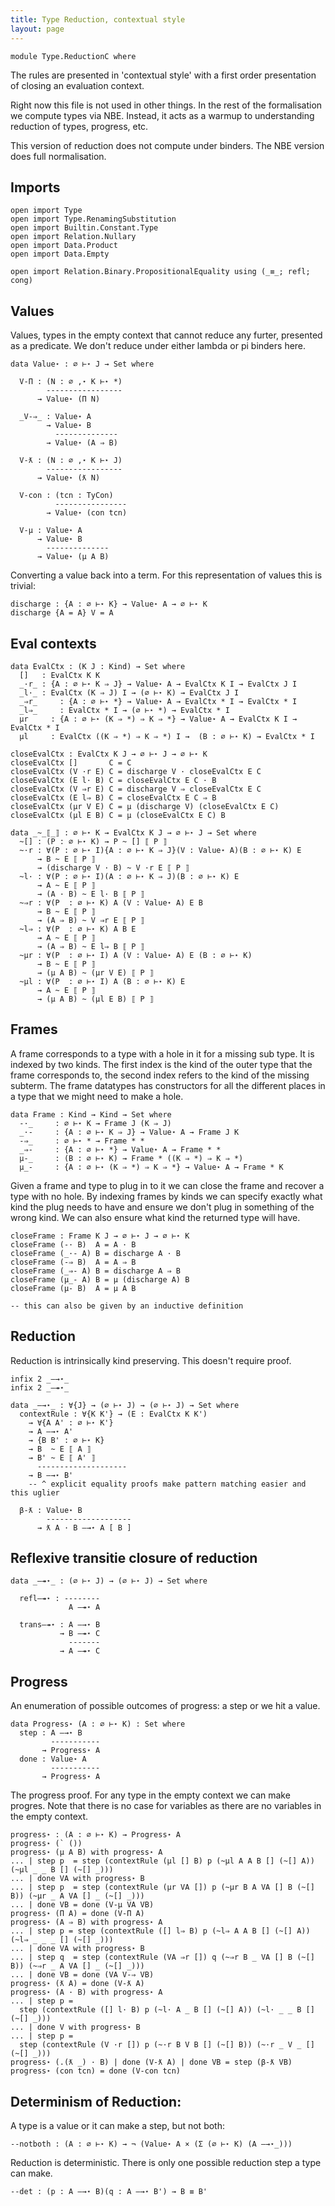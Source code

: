 ```yaml
---
title: Type Reduction, contextual style
layout: page
---
```


```
module Type.ReductionC where
```

The rules are presented in 'contextual style' with a first order
presentation of closing an evaluation context.

Right now this file is not used in other things. In the rest of the
formalisation we compute types via NBE. Instead, it acts as a warmup
to understanding reduction of types, progress, etc.

This version of reduction does not compute under binders. The NBE
version does full normalisation.

## Imports

```
open import Type
open import Type.RenamingSubstitution
open import Builtin.Constant.Type
open import Relation.Nullary
open import Data.Product
open import Data.Empty

open import Relation.Binary.PropositionalEquality using (_≡_; refl; cong)
```

## Values

Values, types in the empty context that cannot reduce any furter,
presented as a predicate. We don't reduce under either lambda or pi
binders here.

```
data Value⋆ : ∅ ⊢⋆ J → Set where

  V-Π : (N : ∅ ,⋆ K ⊢⋆ *)
        -----------------
      → Value⋆ (Π N)

  _V-⇒_ : Value⋆ A
        → Value⋆ B
          --------------
        → Value⋆ (A ⇒ B)

  V-ƛ : (N : ∅ ,⋆ K ⊢⋆ J)
        -----------------
      → Value⋆ (ƛ N)

  V-con : (tcn : TyCon)
          ----------------
        → Value⋆ (con tcn)

  V-μ : Value⋆ A
      → Value⋆ B
        --------------
      → Value⋆ (μ A B)
```

Converting a value back into a term. For this representation of values
this is trivial:

```
discharge : {A : ∅ ⊢⋆ K} → Value⋆ A → ∅ ⊢⋆ K
discharge {A = A} V = A
```

## Eval contexts

```
data EvalCtx : (K J : Kind) → Set where
  []   : EvalCtx K K
  _·r_ : {A : ∅ ⊢⋆ K ⇒ J} → Value⋆ A → EvalCtx K I → EvalCtx J I
  _l·_ : EvalCtx (K ⇒ J) I → (∅ ⊢⋆ K) → EvalCtx J I
  _⇒r_     : {A : ∅ ⊢⋆ *} → Value⋆ A → EvalCtx * I → EvalCtx * I
  _l⇒_     : EvalCtx * I → (∅ ⊢⋆ *) → EvalCtx * I
  μr     : {A : ∅ ⊢⋆ (K ⇒ *) ⇒ K ⇒ *} → Value⋆ A → EvalCtx K I → EvalCtx * I
  μl     : EvalCtx ((K ⇒ *) ⇒ K ⇒ *) I →  (B : ∅ ⊢⋆ K) → EvalCtx * I

closeEvalCtx : EvalCtx K J → ∅ ⊢⋆ J → ∅ ⊢⋆ K
closeEvalCtx []       C = C
closeEvalCtx (V ·r E) C = discharge V · closeEvalCtx E C
closeEvalCtx (E l· B) C = closeEvalCtx E C · B
closeEvalCtx (V ⇒r E) C = discharge V ⇒ closeEvalCtx E C
closeEvalCtx (E l⇒ B) C = closeEvalCtx E C ⇒ B
closeEvalCtx (μr V E) C = μ (discharge V) (closeEvalCtx E C)
closeEvalCtx (μl E B) C = μ (closeEvalCtx E C) B

data _~_⟦_⟧ : ∅ ⊢⋆ K → EvalCtx K J → ∅ ⊢⋆ J → Set where
  ~[] : (P : ∅ ⊢⋆ K) → P ~ [] ⟦ P ⟧
  ~·r : ∀(P : ∅ ⊢⋆ I){A : ∅ ⊢⋆ K ⇒ J}(V : Value⋆ A)(B : ∅ ⊢⋆ K) E
      → B ~ E ⟦ P ⟧
      → (discharge V · B) ~ V ·r E ⟦ P ⟧
  ~l· : ∀(P : ∅ ⊢⋆ I)(A : ∅ ⊢⋆ K ⇒ J)(B : ∅ ⊢⋆ K) E
      → A ~ E ⟦ P ⟧
      → (A · B) ~ E l· B ⟦ P ⟧
  ~⇒r : ∀(P  : ∅ ⊢⋆ K) A (V : Value⋆ A) E B
      → B ~ E ⟦ P ⟧
      → (A ⇒ B) ~ V ⇒r E ⟦ P ⟧  
  ~l⇒ : ∀(P  : ∅ ⊢⋆ K) A B E
      → A ~ E ⟦ P ⟧
      → (A ⇒ B) ~ E l⇒ B ⟦ P ⟧  
  ~μr : ∀(P  : ∅ ⊢⋆ I) A (V : Value⋆ A) E (B : ∅ ⊢⋆ K)
      → B ~ E ⟦ P ⟧
      → (μ A B) ~ (μr V E) ⟦ P ⟧  
  ~μl : ∀(P  : ∅ ⊢⋆ I) A (B : ∅ ⊢⋆ K) E
      → A ~ E ⟦ P ⟧
      → (μ A B) ~ (μl E B) ⟦ P ⟧  
```

## Frames

A frame corresponds to a type with a hole in it for a missing sub
type. It is indexed by two kinds. The first index is the kind of the
outer type that the frame corresponds to, the second index refers to
the kind of the missing subterm. The frame datatypes has constructors
for all the different places in a type that we might need to make a
hole.

```
data Frame : Kind → Kind → Set where
  -·_     : ∅ ⊢⋆ K → Frame J (K ⇒ J)
  _·-     : {A : ∅ ⊢⋆ K ⇒ J} → Value⋆ A → Frame J K
  -⇒_     : ∅ ⊢⋆ * → Frame * *
  _⇒-     : {A : ∅ ⊢⋆ *} → Value⋆ A → Frame * *
  μ-_     : (B : ∅ ⊢⋆ K) → Frame * ((K ⇒ *) ⇒ K ⇒ *)
  μ_-     : {A : ∅ ⊢⋆ (K ⇒ *) ⇒ K ⇒ *} → Value⋆ A → Frame * K
```

Given a frame and type to plug in to it we can close the frame and
recover a type with no hole. By indexing frames by kinds we can
specify exactly what kind the plug needs to have and ensure we don't
plug in something of the wrong kind. We can also ensure what kind the
returned type will have.

```
closeFrame : Frame K J → ∅ ⊢⋆ J → ∅ ⊢⋆ K
closeFrame (-· B)  A = A · B
closeFrame (_·- A) B = discharge A · B
closeFrame (-⇒ B)  A = A ⇒ B
closeFrame (_⇒- A) B = discharge A ⇒ B
closeFrame (μ_- A) B = μ (discharge A) B
closeFrame (μ- B)  A = μ A B

-- this can also be given by an inductive definition
```


## Reduction

Reduction is intrinsically kind preserving. This doesn't require proof.

```
infix 2 _—→⋆_
infix 2 _—↠⋆_

data _—→⋆_ : ∀{J} → (∅ ⊢⋆ J) → (∅ ⊢⋆ J) → Set where
  contextRule : ∀{K K'} → (E : EvalCtx K K')
    → ∀{A A' : ∅ ⊢⋆ K'}
    → A —→⋆ A'
    → {B B' : ∅ ⊢⋆ K}
    → B  ~ E ⟦ A ⟧
    → B' ~ E ⟦ A' ⟧
      --------------------
    → B —→⋆ B'
    -- ^ explicit equality proofs make pattern matching easier and this uglier

  β-ƛ : Value⋆ B
        -------------------
      → ƛ A · B —→⋆ A [ B ]
```

## Reflexive transitie closure of reduction

```
data _—↠⋆_ : (∅ ⊢⋆ J) → (∅ ⊢⋆ J) → Set where

  refl—↠⋆ : --------
             A —↠⋆ A

  trans—↠⋆ : A —→⋆ B
           → B —↠⋆ C
             -------
           → A —↠⋆ C
```

## Progress

An enumeration of possible outcomes of progress: a step or we hit a value.

```
data Progress⋆ (A : ∅ ⊢⋆ K) : Set where
  step : A —→⋆ B
         -----------
       → Progress⋆ A
  done : Value⋆ A
         -----------
       → Progress⋆ A
```

The progress proof. For any type in the empty context we can make
progres. Note that there is no case for variables as there are no
variables in the empty context.

```
progress⋆ : (A : ∅ ⊢⋆ K) → Progress⋆ A
progress⋆ (` ())
progress⋆ (μ A B) with progress⋆ A
... | step p  = step (contextRule (μl [] B) p (~μl A A B [] (~[] A)) (~μl _ _ B [] (~[] _)))
... | done VA with progress⋆ B
... | step p  = step (contextRule (μr VA []) p (~μr B A VA [] B (~[] B)) (~μr _ A VA [] _ (~[] _)))
... | done VB = done (V-μ VA VB)
progress⋆ (Π A) = done (V-Π A)
progress⋆ (A ⇒ B) with progress⋆ A
... | step p = step (contextRule ([] l⇒ B) p (~l⇒ A A B [] (~[] A)) (~l⇒ _ _ _ [] (~[] _)))
... | done VA with progress⋆ B
... | step q  = step (contextRule (VA ⇒r []) q (~⇒r B _ VA [] B (~[] B)) (~⇒r _ A VA [] _ (~[] _)))
... | done VB = done (VA V-⇒ VB)
progress⋆ (ƛ A) = done (V-ƛ A)
progress⋆ (A · B) with progress⋆ A
... | step p =
  step (contextRule ([] l· B) p (~l· A _ B [] (~[] A)) (~l· _ _ B [] (~[] _)))
... | done V with progress⋆ B
... | step p =
  step (contextRule (V ·r []) p (~·r B V B [] (~[] B)) (~·r _ V _ [] (~[] _)))
progress⋆ (.(ƛ _) · B) | done (V-ƛ A) | done VB = step (β-ƛ VB)
progress⋆ (con tcn) = done (V-con tcn)
```

## Determinism of Reduction:

A type is a value or it can make a step, but not both:

```
--notboth : (A : ∅ ⊢⋆ K) → ¬ (Value⋆ A × (Σ (∅ ⊢⋆ K) (A —→⋆_)))
```

Reduction is deterministic. There is only one possible reduction step
a type can make.

```
--det : (p : A —→⋆ B)(q : A —→⋆ B') → B ≡ B'
```
